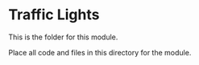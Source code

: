 # Traffic Lights
This is the folder for this module.

Place all code and files in this directory for the module.